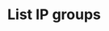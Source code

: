 ---
title: List IP groups
excerpt: Retrieve an IPGroup
api:
  file: swagger.yaml
  operationId: post_api-v2-ip-groups
hidden: false
---
